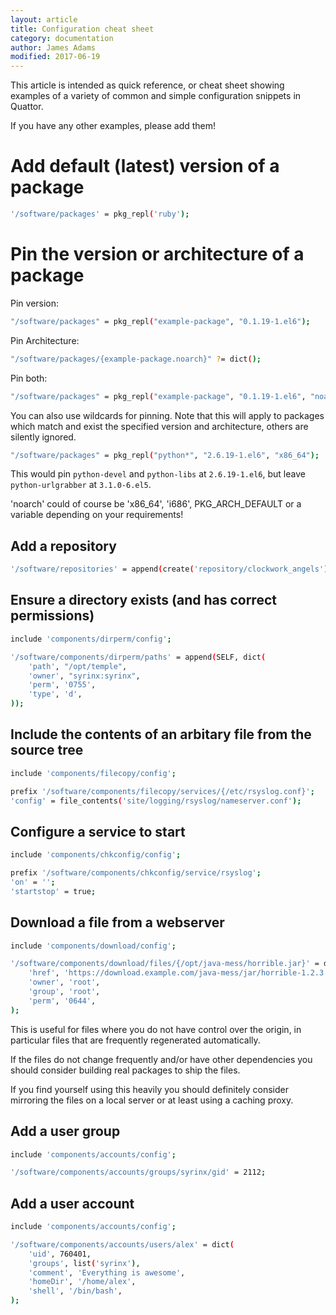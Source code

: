 ```yaml
---
layout: article
title: Configuration cheat sheet
category: documentation
author: James Adams
modified: 2017-06-19
---
```


This article is intended as quick reference, or cheat sheet showing examples of a variety of common and simple configuration snippets in Quattor.

If you have any other examples, please add them!


Add default (latest) version of a package
=========================================
```sh
'/software/packages' = pkg_repl('ruby');
```

Pin the version or architecture of a package
============================================
Pin version:

```sh
"/software/packages" = pkg_repl("example-package", "0.1.19-1.el6");
```

Pin Architecture:

```sh
"/software/packages/{example-package.noarch}" ?= dict();
```

Pin both:

```sh
"/software/packages" = pkg_repl("example-package", "0.1.19-1.el6", "noarch");
```

You can also use wildcards for pinning.
Note that this will apply to packages which match and exist the specified version and architecture, others are silently ignored.

```sh
"/software/packages" = pkg_repl("python*", "2.6.19-1.el6", "x86_64");
```

This would pin `python-devel` and `python-libs` at `2.6.19-1.el6`, but leave `python-urlgrabber` at `3.1.0-6.el5`.

<div class="alert alert-info">
    <p>'noarch' could of course be 'x86_64', 'i686', PKG_ARCH_DEFAULT or a variable depending on your requirements!</p>
</div>


Add a repository
----------------

```sh
'/software/repositories' = append(create('repository/clockwork_angels'));
```

Ensure a directory exists (and has correct permissions)
-------------------------------------------------------

```sh
include 'components/dirperm/config';

'/software/components/dirperm/paths' = append(SELF, dict(
    'path', "/opt/temple",
    'owner', "syrinx:syrinx",
    'perm', '0755',
    'type', 'd',
));
```


Include the contents of an arbitary file from the source tree
-------------------------------------------------------------

```sh
include 'components/filecopy/config';

prefix '/software/components/filecopy/services/{/etc/rsyslog.conf}';
'config' = file_contents('site/logging/rsyslog/nameserver.conf');
```

Configure a service to start
----------------------------

```sh
include 'components/chkconfig/config';

prefix '/software/components/chkconfig/service/rsyslog';
'on' = '';
'startstop' = true;
```

Download a file from a webserver
--------------------------------

```sh
include 'components/download/config';

'/software/components/download/files/{/opt/java-mess/horrible.jar}' = dict(
    'href', 'https://download.example.com/java-mess/jar/horrible-1.2.3.jar',
    'owner', 'root',
    'group', 'root',
    'perm', '0644',
);
```

<div class="alert alert-info">
    <p>This is useful for files where you do not have control over the origin, in particular files that are frequently regenerated automatically.</p>
    <p>If the files do not change frequently and/or have other dependencies you should consider building real packages to ship the files.</p>
    <p>If you find yourself using this heavily you should definitely consider mirroring the files on a local server or at least using a caching proxy.</p>
</div>

Add a user group
-----------

```sh
include 'components/accounts/config';

'/software/components/accounts/groups/syrinx/gid' = 2112;
```


Add a user account
------------------

```sh
include 'components/accounts/config';

'/software/components/accounts/users/alex' = dict(
    'uid', 760401,
    'groups', list('syrinx'),
    'comment', 'Everything is awesome',
    'homeDir', '/home/alex',
    'shell', '/bin/bash',
);
```
